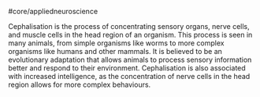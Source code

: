 #core/appliedneuroscience 

Cephalisation is the process of concentrating sensory organs, nerve cells, and muscle cells in the head region of an organism. This process is seen in many animals, from simple organisms like worms to more complex organisms like humans and other mammals. It is believed to be an evolutionary adaptation that allows animals to process sensory information better and respond to their environment. Cephalisation is also associated with increased intelligence, as the concentration of nerve cells in the head region allows for more complex behaviours.